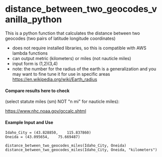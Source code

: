 # distance_between_two_geocodes_vanilla_python

This is a python function that calculates the distance between two geocodes (two pairs of latitude longitude coordinates) 
- does not require installed libraries, so this is compatible with AWS lambda functions
- can output metric (kilometers) or miles (not nauticle miles)
- input form is (1,2)(3,4)
- note: the number for the radius of the earth is a generalization and you may want to fine tune it for use in specific areas https://en.wikipedia.org/wiki/Earth_radius


#### Compare results here to check 
(select statute miles (sm) NOT "n mi" for nauticle miles):

https://www.nhc.noaa.gov/gccalc.shtml

#### Example Input and Use
```
Idaho_City = (43.828850,	115.837860)
Oneida = (43.095654,	75.669487)

distance_between_two_geocodes_miles(Idaho_City, Oneida)
distance_between_two_geocodes_miles(Idaho_City, Oneida, "kilometers")
```
